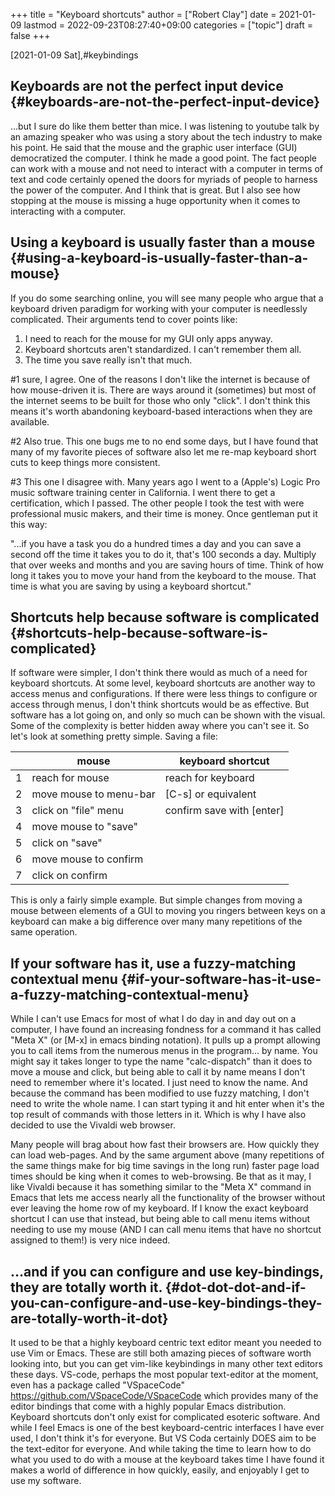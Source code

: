 +++
title = "Keyboard shortcuts"
author = ["Robert Clay"]
date = 2021-01-09
lastmod = 2022-09-23T08:27:40+09:00
categories = ["topic"]
draft = false
+++

<span class="timestamp-wrapper"><span class="timestamp">[2021-01-09 Sat]</span></span>,#keybindings


## Keyboards are not the perfect input device {#keyboards-are-not-the-perfect-input-device}

...but I sure do like them better than mice. I was listening to youtube talk by
an amazing speaker who was using a story about the tech industry to make his
point. He said that the mouse and the graphic user interface (GUI) democratized
the computer. I think he made a good point. The fact people can work with a
mouse and not need to interact with a computer in terms of text and code
certainly opened the doors for myriads of people to harness the power of the
computer. And I think that is great. But I also see how stopping at the mouse is
missing a huge opportunity when it comes to interacting with a computer.


## Using a keyboard is usually faster than a mouse {#using-a-keyboard-is-usually-faster-than-a-mouse}

If you do some searching online, you will see many people who argue that a
keyboard driven paradigm for working with your computer is needlessly
complicated. Their arguments tend to cover points like:

1.  I need to reach for the mouse for my GUI only apps anyway.
2.  Keyboard shortcuts aren't standardized. I can't remember them all.
3.  The time you save really isn't that much.

\#1 sure, I agree. One of the reasons I don't like the internet is because of how
mouse-driven it is. There are ways around it (sometimes) but most of the
internet seems to be built for those who only "click". I don't think this means
it's worth abandoning keyboard-based interactions when they are available.

\#2 Also true. This one bugs me to no end some days, but I have found that many
of my favorite pieces of software also let me re-map keyboard short cuts to keep
things more consistent.

\#3 This one I disagree with. Many years ago I went to a (Apple's) Logic Pro
music software training center in California. I went there to get a
certification, which I passed. The other people I took the test with were
professional music makers, and their time is money. Once gentleman put it this
way:

"...if you have a task you do a hundred times a day and you can save a second
off the time it takes you to do it, that's 100 seconds a day. Multiply that over
weeks and months and you are saving hours of time. Think of how long it takes
you to move your hand from the keyboard to the mouse. That time is what you are
saving by using a keyboard shortcut."


## Shortcuts help because software is complicated {#shortcuts-help-because-software-is-complicated}

If software were simpler, I don't think there would as much of a need for
keyboard shortcuts. At some level, keyboard shortcuts are another way to access
menus and configurations. If there were less things to configure or access
through menus, I don't think shortcuts would be as effective. But software has a
lot going on, and only so much can be shown with the visual. Some of the
complexity is better hidden away where you can't see it. So let's look at
something pretty simple. Saving a file:

|   | mouse                  | keyboard shortcut         |
|---|------------------------|---------------------------|
| 1 | reach for mouse        | reach for keyboard        |
| 2 | move mouse to menu-bar | [C-s] or equivalent       |
| 3 | click on "file" menu   | confirm save with [enter] |
| 4 | move mouse to "save"   |                           |
| 5 | click on "save"        |                           |
| 6 | move mouse to confirm  |                           |
| 7 | click on confirm       |                           |

This is only a fairly simple example. But simple changes from moving a mouse
between elements of a GUI to moving you ringers between keys on a keyboard can
make a big difference over many many repetitions of the same operation.


## If your software has it, use a fuzzy-matching contextual menu {#if-your-software-has-it-use-a-fuzzy-matching-contextual-menu}

While I can't use Emacs for most of what I do day in and day out on a computer,
I have found an increasing fondness for a command it has called "Meta X" (or
[M-x] in emacs binding notation). It pulls up a prompt allowing you to call
items from the numerous menus in the program... by name. You might say it takes
longer to type the name "calc-dispatch" than it does to move a mouse and click,
but being able to call it by name means I don't need to remember where it's
located. I just need to know the name. And because the command has been modified
to use fuzzy matching, I don't need to write the whole name. I can start typing
it and hit enter when it's the top result of commands with those letters in it.
Which is why I have also decided to use the Vivaldi web browser.

Many people will brag about how fast their browsers are. How quickly they can
load web-pages. And by the same argument above (many repetitions of the same
things make for big time savings in the long run) faster page load times should
be king when it comes to web-browsing. Be that as it may, I like Vivaldi because
it has something similar to the "Meta X" command in Emacs that lets me access
nearly all the functionality of the browser without ever leaving the home row of
my keyboard. If I know the exact keyboard shortcut I can use that instead, but
being able to call menu items without needing to use my mouse (AND I can call
menu items that have no shortcut assigned to them!) is very nice indeed.


## ...and if you can configure and use key-bindings, they are totally worth it. {#dot-dot-dot-and-if-you-can-configure-and-use-key-bindings-they-are-totally-worth-it-dot}

It used to be that a highly keyboard centric text editor meant you needed to use
Vim or Emacs. These are still both amazing pieces of software worth looking
into, but you can get vim-like keybindings in many other text editors these
days. VS-code, perhaps the most popular text-editor at the moment, even has a
package called "VSpaceCode" <https://github.com/VSpaceCode/VSpaceCode> which
provides many of the editor bindings that come with a highly popular Emacs
distribution. Keyboard shortcuts don't only exist for complicated esoteric
software. And while I feel Emacs is one of the best keyboard-centric interfaces
I have ever used, I don't think it's for everyone. But VS Coda certainly DOES
aim to be the text-editor for everyone. And while taking the time to learn how
to do what you used to do with a mouse at the keyboard takes time I have found
it makes a world of difference in how quickly, easily, and enjoyably I get to
use my software.